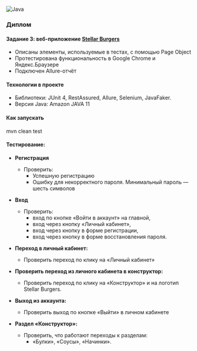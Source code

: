 ![Java](https://img.shields.io/badge/java-%23ED8B00.svg?style=for-the-badge&logo=java&logoColor=white)
### Диплом
#### Задание 3: веб-приложение [Stellar Burgers](https://stellarburgers.nomoreparties.site/)


* Описаны элементы, используемые в тестах, с помощью Page Object
* Протестирована функциональность в Google Chrome и Яндекс.Браузере
* Подключен Allure-отчёт

#### Технологии в проекте
* Библиотеки: JUnit 4, RestAssured, Allure, Selenium, JavaFaker.
* Версия Java: Amazon JAVA 11

#### Как запускать

mvn clean test

#### Тестирование:

* __Регистрация__
  * Проверить:
    * Успешную регистрацию
    * Ошибку для некорректного пароля. Минимальный пароль — шесть символов

* __Вход__
  * Проверить:
    * вход по кнопке «Войти в аккаунт» на главной,
    * вход через кнопку «Личный кабинет»,
    * вход через кнопку в форме регистрации,
    * вход через кнопку в форме восстановления пароля.

* __Переход в личный кабинет:__
  * Проверить переход по клику на «Личный кабинет»

* __Проверить переход из личного кабинета в конструктор:__
  * Проверить переход по клику на «Конструктор» и на логотип Stellar Burgers.

* __Выход из аккаунта:__
  * Проверить выход по кнопке «Выйти» в личном кабинете
  
* __Раздел «Конструктор»:__
  * Проверить, что работают переходы к разделам:
    * «Булки», «Соусы», «Начинки».


